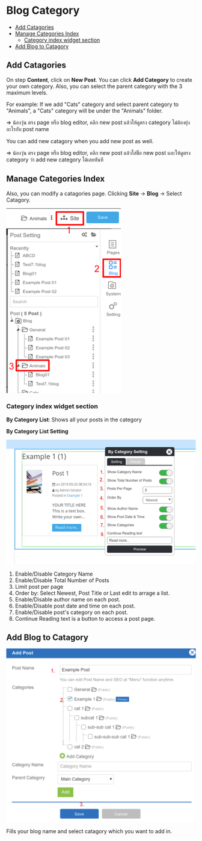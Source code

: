 # Blog Category
- [Add Catagories](#add-catagories)
- [Manage Categories Index](#manage-categories-index)
  - [Category index widget section](#category-index-widget-section)
- [Add Blog to Catagory](#add-blog-to-catagory)


## Add Catagories


On step **Content**, click on **New Post**. You can click **Add Category** to create your own category. Also, you can select the parent category with the 3 maximum levels. 

For example: If we add "Cats" category and select parent category to "Animals", a "Cats" category will be under the "Animals" folder.

=> น้องวุ่น ตรง page หรือ blog editor, คลิก new post แล้วให้ดูตรง category ไม่ต้องยุ่งอะไรกับ post name


You can add new catagory when you add new post as well.

=> น้องวุ่น ตรง page หรือ blog editor, คลิก new post แล้วใส่ชือ new post และให้ดูตรง category ว่า add new category ได้เลยทันที


## Manage Categories Index

Also, you can modify a catagories page. Clicking **Site** -> **Blog** -> Select Catagory. 

![image](images/catepage.png)


### Category index widget section 

**By Category List**: Shows all your posts in the category

**By Category List Setting**

![image](images/bycatesetting.png)

1. Enable/Disable Category Name
2. Enable/Disable Total Number of Posts
3. Limit post per page
4. Order by: Select Newest, Post Title or Last edit to arrage a list.
5. Enable/Disable author name on each post.
6. Enable/Disable post date and time on each post.
7. Enable/Disable post's category on each post.
8. Continue Reading text is a button to access a post page.


## Add Blog to Catagory

![image](images/addpost.png)

Fills your blog name and select catagory which you want to add in.

